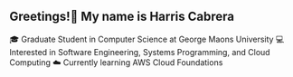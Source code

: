 ## Greetings!👋 My name is Harris Cabrera

🎓 Graduate Student in Computer Science at George Maons University
💻 Interested in Software Engineering, Systems Programming, and Cloud Computing
☁️ Currently learning AWS Cloud Foundations  



<!--
**Harris-Cabrera/Harris-Cabrera** is a ✨ _special_ ✨ repository because its `README.md` (this file) appears on your GitHub profile.

Here are some ideas to get you started:

- 🔭 I’m currently working on ...
- 🌱 I’m currently learning ...
- 👯 I’m looking to collaborate on ...
- 🤔 I’m looking for help with ...
- 💬 Ask me about ...
- 📫 How to reach me: ...
- 😄 Pronouns: ...
- ⚡ Fun fact: ...

📘 Projects: C, Python, Flask, and Security Systems 
### 🛠️ Tech Stack
- Languages: Python, C, JavaScript
- Tools: Git, VS Code, Docker
- Cloud: AWS (EC2, S3, IAM), Linux

### 📫 Connect with me
- 💼 [LinkedIn](https://www.linkedin.com/)
- 🧠 [Portfolio](https://harriscabrera.github.io/)
- 📧 Email: hcabrera@gmu.edu

-->
